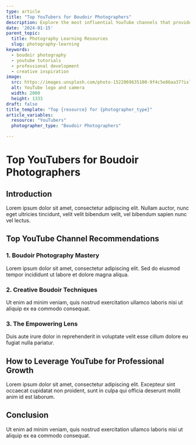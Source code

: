 ```yaml
---
type: article
title: "Top YouTubers for Boudoir Photographers"
description: Explore the most influential YouTube channels that provide valuable insights, tutorials, and inspiration for boudoir photographers.
date: '2024-01-15'
parent_topic:
  title: Photography Learning Resources
  slug: photography-learning
keywords:
  - boudoir photography
  - youtube tutorials
  - professional development
  - creative inspiration
image:
  src: https://images.unsplash.com/photo-1522869635100-9f4c5e86aa37?ixlib=rb-4.0.3&q=80&w=2000&auto=format&fit=crop
  alt: YouTube logo and camera
  width: 2000
  height: 1333
draft: false
title_template: "Top {resource} for {photographer_type}"
article_variables:
  resource: "YouTubers"
  photographer_type: "Boudoir Photographers"

---
```


# Top YouTubers for Boudoir Photographers

## Introduction
Lorem ipsum dolor sit amet, consectetur adipiscing elit. Nullam auctor, nunc eget ultricies tincidunt, velit velit bibendum velit, vel bibendum sapien nunc vel lectus.

## Top YouTube Channel Recommendations

### 1. Boudoir Photography Mastery
Lorem ipsum dolor sit amet, consectetur adipiscing elit. Sed do eiusmod tempor incididunt ut labore et dolore magna aliqua.

### 2. Creative Boudoir Techniques
Ut enim ad minim veniam, quis nostrud exercitation ullamco laboris nisi ut aliquip ex ea commodo consequat.

### 3. The Empowering Lens
Duis aute irure dolor in reprehenderit in voluptate velit esse cillum dolore eu fugiat nulla pariatur.

## How to Leverage YouTube for Professional Growth
Lorem ipsum dolor sit amet, consectetur adipiscing elit. Excepteur sint occaecat cupidatat non proident, sunt in culpa qui officia deserunt mollit anim id est laborum.

## Conclusion
Ut enim ad minim veniam, quis nostrud exercitation ullamco laboris nisi ut aliquip ex ea commodo consequat.
